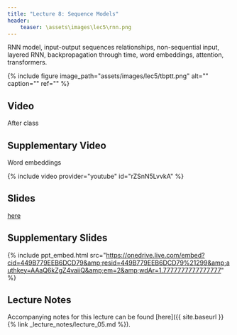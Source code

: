 ```yaml
---
title: "Lecture 8: Sequence Models"
header:
    teaser: \assets\images\lec5\rnn.png
---
```


RNN model, input-output sequences relationships, non-sequential input, layered RNN,
backpropagation through time, word embeddings, attention, transformers.

{% include figure image_path="assets/images/lec5/tbptt.png" alt="" caption="" ref="" %}

## Video

After class

## Supplementary Video

Word embeddings

{% include video provider="youtube" id="rZSnN5LvvkA" %}

## Slides

[here](https://github.com/vistalab-technion/cs236781/blob/master/assets/236781_Lec9.pptx)

## Supplementary Slides

{% include ppt_embed.html
src="https://onedrive.live.com/embed?cid=449B779EEB6DCD79&amp;resid=449B779EEB6DCD79%21299&amp;authkey=AAaQ6kZgZ4vaiiQ&amp;em=2&amp;wdAr=1.7777777777777777" %}


## Lecture Notes

Accompanying notes for this lecture can be found [here]({{ site.baseurl }}{% link _lecture_notes/lecture_05.md %}).
